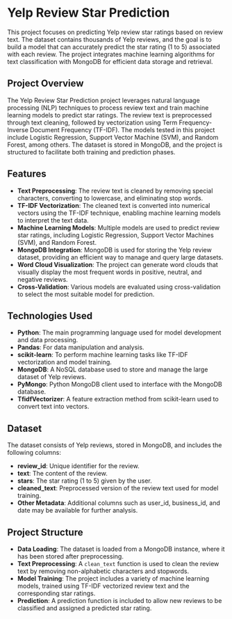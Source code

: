 # Yelp Review Star Prediction

This project focuses on predicting Yelp review star ratings based on review text. The dataset contains thousands of Yelp reviews, and the goal is to build a model that can accurately predict the star rating (1 to 5) associated with each review. The project integrates machine learning algorithms for text classification with MongoDB for efficient data storage and retrieval.

## Project Overview

The Yelp Review Star Prediction project leverages natural language processing (NLP) techniques to process review text and train machine learning models to predict star ratings. The review text is preprocessed through text cleaning, followed by vectorization using Term Frequency-Inverse Document Frequency (TF-IDF). The models tested in this project include Logistic Regression, Support Vector Machine (SVM), and Random Forest, among others. The dataset is stored in MongoDB, and the project is structured to facilitate both training and prediction phases.

## Features

- **Text Preprocessing**: The review text is cleaned by removing special characters, converting to lowercase, and eliminating stop words.
- **TF-IDF Vectorization**: The cleaned text is converted into numerical vectors using the TF-IDF technique, enabling machine learning models to interpret the text data.
- **Machine Learning Models**: Multiple models are used to predict review star ratings, including Logistic Regression, Support Vector Machines (SVM), and Random Forest.
- **MongoDB Integration**: MongoDB is used for storing the Yelp review dataset, providing an efficient way to manage and query large datasets.
- **Word Cloud Visualization**: The project can generate word clouds that visually display the most frequent words in positive, neutral, and negative reviews.
- **Cross-Validation**: Various models are evaluated using cross-validation to select the most suitable model for prediction.

## Technologies Used

- **Python**: The main programming language used for model development and data processing.
- **Pandas**: For data manipulation and analysis.
- **scikit-learn**: To perform machine learning tasks like TF-IDF vectorization and model training.
- **MongoDB**: A NoSQL database used to store and manage the large dataset of Yelp reviews.
- **PyMongo**: Python MongoDB client used to interface with the MongoDB database.
- **TfidfVectorizer**: A feature extraction method from scikit-learn used to convert text into vectors.

## Dataset

The dataset consists of Yelp reviews, stored in MongoDB, and includes the following columns:
- **review_id**: Unique identifier for the review.
- **text**: The content of the review.
- **stars**: The star rating (1 to 5) given by the user.
- **cleaned_text**: Preprocessed version of the review text used for model training.
- **Other Metadata**: Additional columns such as user_id, business_id, and date may be available for further analysis.

## Project Structure

- **Data Loading**: The dataset is loaded from a MongoDB instance, where it has been stored after preprocessing.
- **Text Preprocessing**: A `clean_text` function is used to clean the review text by removing non-alphabetic characters and stopwords.
- **Model Training**: The project includes a variety of machine learning models, trained using TF-IDF vectorized review text and the corresponding star ratings.
- **Prediction**: A prediction function is included to allow new reviews to be classified and assigned a predicted star rating.

